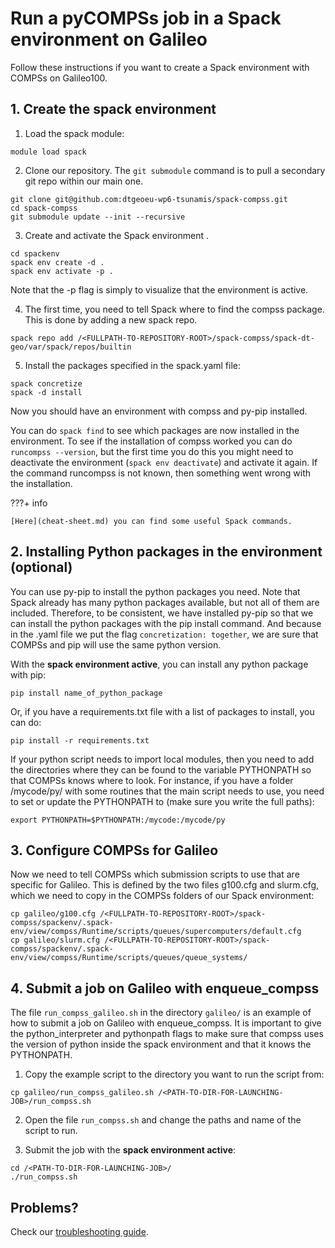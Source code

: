 # **Run a pyCOMPSs job in a Spack environment on Galileo**
Follow these instructions if you want to create a Spack environment with COMPSs on Galileo100.

## **1. Create the spack environment**
1. Load the spack module:
```
module load spack
```   

2. Clone our repository. The `git submodule` command is to pull a secondary git repo within our main one.   
```
git clone git@github.com:dtgeoeu-wp6-tsunamis/spack-compss.git
cd spack-compss
git submodule update --init --recursive
```

3. Create and activate the Spack environment .   
```
cd spackenv
spack env create -d .
spack env activate -p .
```
Note that the -p flag is simply to visualize that the environment is active.

4. The first time, you need to tell Spack where to find the compss package. This is done by adding a new spack repo.
```
spack repo add /<FULLPATH-TO-REPOSITORY-ROOT>/spack-compss/spack-dt-geo/var/spack/repos/builtin
```
5. Install the packages specified in the spack.yaml file:
```
spack concretize
spack -d install
```
Now you should have an environment with compss and py-pip installed.    

You can do `spack find` to see which packages are now installed in the environment.
To see if the installation of compss worked you can do `runcompss --version`, but the first time you do this you might need to deactivate the environment (`spack env deactivate`) and activate it again. If the command runcompss is not known, then something went wrong with the installation. 

???+ info

    [Here](cheat-sheet.md) you can find some useful Spack commands.   

## **2. Installing Python packages in the environment (optional)**
You can use py-pip to install the python packages you need. Note that Spack already has many python packages available, but not all of them are included. Therefore, to be consistent, we have installed py-pip so that we can install the python packages with the pip install command. And because in the .yaml file we put the flag `concretization: together`, we are sure that COMPSs and pip will use the same python version.

With the **spack environment active**, you can install any python package with pip:
```
pip install name_of_python_package
```
Or, if you have a requirements.txt file with a list of packages to install, you can do:
```
pip install -r requirements.txt
```

If your python script needs to import local modules, then you need to add the directories where they can be found to the variable PYTHONPATH so that COMPSs knows where to look. For instance, if you have a folder /mycode/py/ with some routines that the main script needs to use, you need to set or update the PYTHONPATH to (make sure you write the full paths):
```
export PYTHONPATH=$PYTHONPATH:/mycode:/mycode/py
```

## **3. Configure COMPSs for Galileo**
Now we need to tell COMPSs which submission scripts to use that are specific for Galileo. This is defined by the two files g100.cfg and slurm.cfg, which we need to copy in the COMPSs folders of our Spack environment:
```
cp galileo/g100.cfg /<FULLPATH-TO-REPOSITORY-ROOT>/spack-compss/spackenv/.spack-env/view/compss/Runtime/scripts/queues/supercomputers/default.cfg   
cp galileo/slurm.cfg /<FULLPATH-TO-REPOSITORY-ROOT>/spack-compss/spackenv/.spack-env/view/compss/Runtime/scripts/queues/queue_systems/
```

## **4. Submit a job on Galileo with enqueue_compss**
   
The file `run_compss_galileo.sh` in the directory `galileo/` is an example of how to submit a job on Galileo with enqueue_compss. It is important to give the python_interpreter and pythonpath flags to make sure that compss uses the version of python inside the spack environment and that it knows the PYTHONPATH. 

1. Copy the example script to the directory you want to run the script from:
```
cp galileo/run_compss_galileo.sh /<PATH-TO-DIR-FOR-LAUNCHING-JOB>/run_compss.sh
```   
2. Open the file `run_compss.sh` and change the paths and name of the script to run.

3. Submit the job with the **spack environment active**:
```
cd /<PATH-TO-DIR-FOR-LAUNCHING-JOB>/
./run_compss.sh
```


## **Problems?** 

Check our [troubleshooting guide](troubleshooting.md).